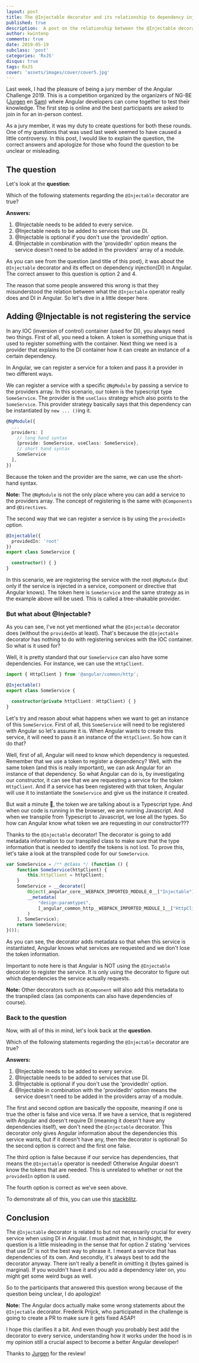```yaml
---
layout: post
title: The @Injectable decorator and its relationship to dependency injection
published: true
description:  A post on the relationship between the @Injectable decorator and dependency injection
author: kwintenp
comments: true
date: 2019-05-19
subclass: 'post'
categories: 'RxJS'
disqus: true
tags: RxJS
cover: 'assets/images/cover/cover5.jpg'
---
```


Last week, I had the pleasure of being a jury member of the Angular Challenge 2019. This is a competition organized by the organizers of NG-BE (<a href="https://twitter.com/jvandemo" target="_blank">Jurgen</a> en <a href="https://twitter.com/samvloeberghs" target="_blank">Sam</a>) where Angular developers can come together to test their knowledge. The first step is online and the best participants are asked to join in for an in-person contest.

As a jury member, it was my duty to create questions for both these rounds. One of my questions that was used last week seemed to have caused a little controversy. In this post, I would like to explain the question, the correct answers and apologize for those who found the question to be unclear or misleading. 

## The question 

Let's look at the **question**:

Which of the following statements regarding the `@Injectable` decorator
are true?

<strong>Answers:</strong>

1. @Injectable needs to be added to every service.
2. @Injectable needs to be added to services that use DI.
3. @Injectable is optional if you don't use the 'providedIn' option.
4. @Injectable in combination with the 'providedIn' option means the
service doesn't need to be added in the providers' array of a
module.


As you can see from the question (and title of this post), it was about the `@Injectable` decorator and its effect on dependency injection(DI) in Angular. The correct answer to this question is option 2 and 4. 

The reason that some people answered this wrong is that they misunderstood the relation between what the `@Injectable` operator really does and DI in Angular. So let's dive in a little deeper here. 

## Adding @Injectable is not registering the service

In any IOC (inversion of control) container (used for DI), you always need two things. First of all, you need a token. A token is something unique that is used to register something with the container. Next thing we need is a provider that explains to the DI container how it can create an instance of a certain dependency. 

In Angular, we can register a service for a token and pass it a provider in two different ways. 

We can register a service with a specific `@NgModule` by passing a service to the providers array. In this scenario, our token is the typescript type `SomeService`. The provider is the `useClass` strategy which also points to the `SomeService`. This provider strategy basically says that this dependency can be instantiated by `new ... ()`ing it.

```typescript
@NgModule({
  ...
  providers: [
    // long hand syntax
  	{provide: SomeService, useClass: SomeService},
  	// short hand syntax
  	SomeService
  ],
})
```
Because the token and the provider are the same, we can use the short-hand syntax.

**Note:** The `@NgModule` is not the only place where you can add a service to the providers array. The concept of registering is the same with `@Components` and `@Directives`.

The second way that we can register a service is by using the `providedIn` option.

```typescript
@Injectable({
  providedIn: 'root'
})
export class SomeService {

  constructor() { }
}
```

In this scenario, we are registering the service with the root `@NgModule` (but only if the service is injected in a service, component or directive that Angular knows). The token here is `SomeService` and the same strategy as in the example above will be used. This is called a tree-shakable provider.

### But what about @Injectable?

As you can see, I've not yet mentioned what the `@Injectable` decorator does (without the `providedIn` at least). That's because the `@Injectable` decorator has nothing to do with registering services with the IOC container. So what is it used for?

Well, it is pretty standard that our `SomeService` can also have some dependencies. For instance, we can use the `HttpClient`.

```typescript
import { HttpClient } from '@angular/common/http';

@Injectable()
export class SomeService {

  constructor(private httpClient: HttpClient) { }
}
```

Let's try and reason about what happens when we want to get an instance of this `SomeService`. First of all, this `SomeService` will need to be registered with Angular so let's assume it is. When Angular wants to create this service, it will need to pass it an instance of the `HttpClient`. So how can it do that?

Well, first of all, Angular will need to know which dependency is requested. Remember that we use a token to register a dependency? Well, with the same token (and this is really important), we can ask Angular for an instance of that dependency. So what Angular can do is, by investigating our constructor, it can see that we are requesting a service for the token `HttpClient`. And if a service has been registered with that token, Angular will use it to instantiate the `SomeService` and give us the instance it created.

But wait a minute 🤔, the token we are talking about is a Typescript type. And when our code is running in the browser, we are running Javascript. And when we transpile from Typescript to Javascript, we lose all the types. So how can Angular know what token we are requesting in our constructor???

Thanks to the `@Injectable` decorator! The decorator is going to add metadata information to our transpiled class to make sure that the type information that is needed to identify the tokens is not lost. To prove this, let's take a look at the transpiled code for our `SomeService`.

```typescript
var SomeService = /** @class */ (function () {
    function SomeService(httpClient) {
        this.httpClient = httpClient;
    }
    SomeService = __decorate([
        Object(_angular_core__WEBPACK_IMPORTED_MODULE_0__["Injectable"])(),
        __metadata(
        	"design:paramtypes", 
        	[_angular_common_http__WEBPACK_IMPORTED_MODULE_1__["HttpClient"]]
        )
    ], SomeService);
    return SomeService;
}());
```

As you can see, the decorator adds metadata so that when this service is instantiated, Angular knows what services are requested and we don't lose the token information. 

Important to note here is that Angular is NOT using the `@Injectable` decorator to register the service. It is only using the decorator to figure out which dependencies the service actually requests. 

**Note:** Other decorators such as `@Component` will also add this metadata to the transpiled class (as components can also have dependencies of course).

### Back to the question

Now, with all of this in mind, let's look back at the **question**.

Which of the following statements regarding the `@Injectable` decorator
are true?

**Answers:**

1. @Injectable needs to be added to every service.
2. @Injectable needs to be added to services that use DI.
3. @Injectable is optional if you don't use the 'providedIn' option.
4. @Injectable in combination with the 'providedIn' option means the
service doesn't need to be added in the providers array of a
module.

The first and second option are basically the opposite, meaning if one is true the other is false and vice versa. If we have a service, that is registered with Angular and doesn't require DI (meaning it doesn't have any dependencies itself), we don't need the `@Injectable` decorator. This decorator only gives Angular information about the dependencies this service wants, but if it doesn't have any, then the decorator is optional! So the second option is correct and the first one false.

The third option is false because if our service has dependencies, that means the `@Injectable` operator is needed! Otherwise Angular doesn't know the tokens that are needed. This is unrelated to whether or not the `providedIn` option is used.

The fourth option is correct as we've seen above.

To demonstrate all of this, you can use this <a href="https://stackblitz.com/edit/angular-pr34ij" target="_blank">stackblitz</a>.

## Conclusion

The `@Injectable` decorator is related to but not necessarily crucial for every service when using DI in Angular. I must admit that, in hindsight, the question is a little misleading in the sense that for option 2 stating 'services that use DI' is not the best way to phrase it. I meant a service that has dependencies of its own. And secondly, it's always best to add the decorator anyway. There isn't really a benefit in omitting it (bytes gained is marginal). If you wouldn't have it and you add a dependency later on, you might get some weird bugs as well.

So to the participants that answered this question wrong because of the question being unclear, I do apologize! 

**Note:** The Angular docs actually make some wrong statements about the `@Injectable` decorator. Frederik Prijck, who participated in the challenge is going to create a PR to make sure it gets fixed ASAP!

I hope this clarifies it a bit. And even though you probably best add the decorator to every service, understanding how it works under the hood is in my opinion still a crucial aspect to become a better Angular developer!

Thanks to <a href="https://twitter.com/jvandemo" target="_blank">Jurgen</a> for the review!




